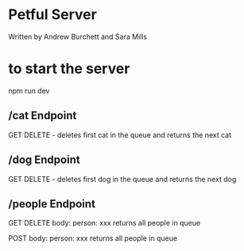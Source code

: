 # Petful Server

Written by Andrew Burchett and Sara Mills

# to start the server

npm run dev

## /cat Endpoint

GET
DELETE - deletes first cat in the queue and returns the next cat

## /dog Endpoint

GET
DELETE - deletes first dog in the queue and returns the next dog

## /people Endpoint

GET
DELETE
body: person: xxx
returns all people in queue

POST
body: person: xxx
returns all people in queue
